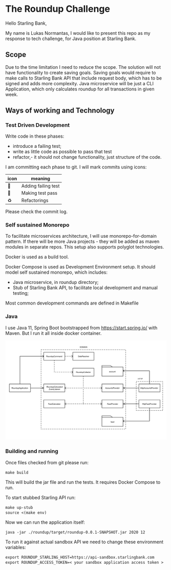 # The Roundup Challenge

Hello Starling Bank,

My name is Lukas Normantas, I would like to present this repo
as my response to tech challenge, for Java position at
Starling Bank.

## Scope
Due to the time limitation I need to reduce the scope.
The solution will not have functionality to
create saving goals.
Saving goals would require to make calls to Starling Bank API
that include request body, which has to be signed and adds more
complexity.
Java microservice will be just a CLI Application,
which only calculates roundup for all transactions in given week.

## Ways of working and Technology

### Test Driven Development

Write code in these phases:
- introduce a failing test;
- write as little code as possible to pass that test
- refactor,- it should not change functionality, just structure of the code.

I am committing each phase to git. I will mark commits using icons:

|icon | meaning |
|---|---|
| 🍎 | Adding failing test |
| 🍏 | Making test pass |
| ♻️ | Refactorings |

Please check the commit log.

### Self sustained Monorepo

To facilitate microservices architecture, I will use monorepo-for-domain pattern.
If there will be more Java projects - they will be added as maven modules in separate repos. This setup also supports polyglot technologies.

Docker is used as a build tool.

Docker Compose is used as Development Environment setup.
It should model self sustained monorepo, which includes:

- Java microservice, in roundup directory;
- Stub of Starling Bank API, to facilitate local development and manual testing;

Most common development commands are defined in Makefile

### Java

I use Java 11, Spring Boot bootstrapped from https://start.spring.io/
with Maven. But I run it all inside docker container.

![Class diagram](./classes.svg)


### Building and running

Once files checked from git please run:

    make build

This will build the jar file and run the tests.
It requires Docker Compose to run.

To start stubbed Starling API run:

    make up-stub
    source <(make env)

Now we can run the application itself:

    java -jar ./roundup/target/roundup-0.0.1-SNAPSHOT.jar 2020 12

To run it against actual sandbox API we need to change these environment variables:

    export ROUNDUP_STARLING_HOST=https://api-sandbox.starlingbank.com
    export ROUNDUP_ACCESS_TOKEN=< your sandbox application access token >
